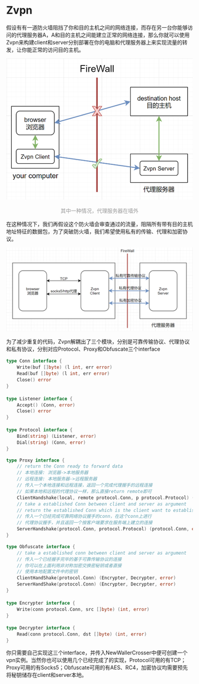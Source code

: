 # Zvpn

假设有有一道防火墙阻挡了你和目的主机之间的网络连接，而存在另一台你能够访问的代理服务器A，A和目的主机之间能建立正常的网络连接，那么你就可以使用Zvpn来构建client和server分别部署在你的电脑和代理服务器上来实现流量的转发，让你能正常的访问目的主机。

![](rm1.png)
<center>
    <div style="color:orange; display: inline-block;
    color: #999;
    padding: 2px;">其中一种情况，代理服务器在墙外</div>
</center>

在这种情况下，我们再假设这个防火墙会审查通过的流量，阻隔所有带有目的主机地址特征的数据包，为了突破防火墙，我们希望使用私有的传输、代理和加密协议。

![](rm2.png)

为了减少重复的代码，Zvpn解耦出了三个模块，分别是可靠传输协议、代理协议和私有协议，分别对应Protocol、Proxy和Obfuscate三个interface

```go
type Conn interface {
	Write(buf []byte) (l int, err error)
	Read(buf []byte) (l int, err error)
	Close() error
}

type Listener interface {
	Accept() (Conn, error)
	Close() error
}

type Protocol interface {
	Bind(string) (Listener, error)
	Dial(string) (Conn, error)
}
```
```go
type Proxy interface {
	// return the Conn ready to forward data
	// 本地连接: 浏览器->本地服务器
	// 远程连接: 本地服务器->远程服务器
	// 传入一个本地连接和远程连接，返回一个完成代理握手的远程连接
	// 如果本地和远程的代理协议一样，那么直接return remote即可
	ClientHandshake(local, remote protocol.Conn, p protocol.Protocol) (protocol.Conn, error)
	// take a established Conn between client and server as argument
	// return the established Conn which is the client want to established
	// 传入一个已经完成可靠网络协议握手的conn，在这个conn上进行
	// 代理协议握手，并且返回一个按客户端要求在服务端上建立的连接
	ServerHandshake(protocol.Conn, protocol.Protocol) (protocol.Conn, error)
}
```
```go
type Obfuscate interface {
    // take a established conn between client and server as argument
	// 传入一个已经握手完毕的基于可靠传输协议的连接
	// 你可以在上面利用非对称加密交换密秘钥或者直接
	// 使用本地配置文件中的密钥
	ClientHandShake(protocol.Conn) (Encrypter, Decrypter, error)
	ServerHandShake(protocol.Conn) (Encrypter, Decrypter, error)
}

type Encrypter interface {
	Write(conn protocol.Conn, src []byte) (int, error)
}

type Decrypter interface {
	Read(conn protocol.Conn, dst []byte) (int, error)
}
```
你只需要自己实现这三个interface，并传入NewWallerCrosser中便可创建一个vpn实例。当然你也可以使用几个已经完成了的实现，Protocol可用的有TCP；Proxy可用的有Socks5；Obfuscate可用的有AES、RC4，加密协议均需要预先将秘钥储存在client和server本地。
```go

```